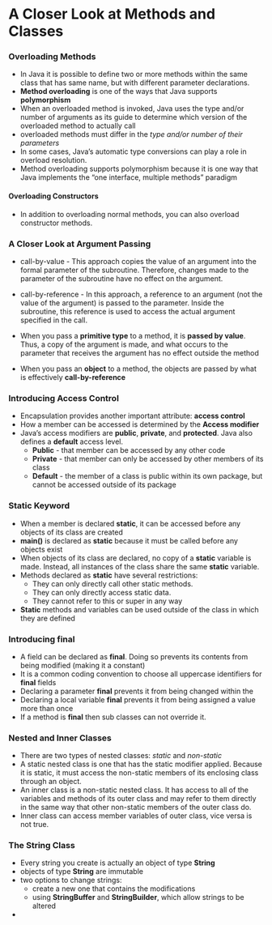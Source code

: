 # A Closer Look at Methods and Classes

### Overloading Methods
- In Java it is possible to define two or more methods within the same class that has same name, but with different parameter declarations.
- **Method overloading** is one of the ways that Java supports **polymorphism**
- When an overloaded method is invoked, Java uses the type and/or number of arguments as its guide to determine which 
version of the overloaded method to actually call
- overloaded methods must differ in the _type and/or number of their parameters_
-  In some cases, Java’s automatic type conversions can play a role in overload resolution.
- Method overloading supports polymorphism because it is one way that Java implements the “one interface, multiple methods” paradigm

#### Overloading Constructors
- In addition to overloading normal methods, you can also overload constructor methods.

### A Closer Look at Argument Passing

- call-by-value - This approach copies the value of an argument into the formal
                  parameter of the subroutine. Therefore, changes made to the parameter of the subroutine
                  have no effect on the argument.
                  
- call-by-reference - In this approach, a reference to an argument (not the value of the argument) is passed to
                      the parameter. Inside the subroutine, this reference is used to access the actual argument
                      specified in the call.
                      
- When you pass a **primitive type** to a method, it is **passed by value**. Thus, a copy of the argument is made, and what occurs
to the parameter that receives the argument has no effect outside the method
- When you pass an **object** to a method, the objects are passed by what is effectively **call-by-reference**

### Introducing Access Control

- Encapsulation provides another important attribute: **access control**
- How a member can be accessed is determined by the **Access modifier**
- Java’s access modifiers are **public**, **private**, and **protected**. Java also defines a **default** access level.
    - **Public** -  that member can be accessed by any other code
    - **Private** - that member can only be accessed by other members of its class
    - **Default** - the member of a class is public within its own package, but cannot be accessed outside of its package

### Static Keyword
- When a member is declared **static**, it can be accessed before any objects of its class are created
- **main()** is declared as **static** because it must be called before any objects exist
- When objects of its class are declared, no copy of a **static** variable is made. Instead, all instances of the class
 share the same **static** variable.
- Methods declared as **static** have several restrictions:
    - They can only directly call other static methods.
    - They can only directly access static data.
    - They cannot refer to this or super in any way
- **Static** methods and variables can be used outside of the class in which they are defined
    
### Introducing final
- A field can be declared as **final**. Doing so prevents its contents from being modified (making it a constant)
- It is a common coding convention to choose all uppercase identifiers for **final** fields
- Declaring a parameter **final** prevents it from being changed within the 
- Declaring a local variable **final** prevents it from being assigned a value more than once
- If a method is **final** then sub classes can not override it.

### Nested and Inner Classes
- There are two types of nested classes: _static_ and _non-static_
- A static nested class is one that has the static modifier applied. Because it is static, it must access the non-static members
  of its enclosing class through an object.
- An inner class is a non-static nested class. It has access to all of the variables and methods of its outer class and may refer
  to them directly in the same way that other non-static members of the outer class do.
- Inner class can access member variables of outer class, vice versa is not true.

### The String Class
- Every string you create is actually an object of type **String**
- objects of type **String** are immutable
- two options to change strings:
    - create a new one that contains the modifications
    - using **StringBuffer** and **StringBuilder**, which allow strings to be altered
- 